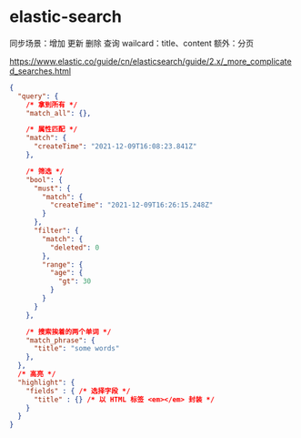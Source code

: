 # elastic-search

同步场景：增加 更新 删除
查询 wailcard：title、content
额外：分页

https://www.elastic.co/guide/cn/elasticsearch/guide/2.x/_more_complicated_searches.html

```json
{
  "query": {
    /* 拿到所有 */
    "match_all": {},

    /* 属性匹配 */
    "match": {
      "createTime": "2021-12-09T16:08:23.841Z"
    },

    /* 筛选 */
    "bool": {
      "must": {
        "match": {
          "createTime": "2021-12-09T16:26:15.248Z"
        }
      },
      "filter": {
        "match": { 
          "deleted": 0
        },
        "range": {
          "age": { 
            "gt": 30 
          } 
        }
      }
    },

    /* 搜索挨着的两个单词 */
    "match_phrase": {
      "title": "some words"
    },
  },
  /* 高亮 */
  "highlight": {
    "fields" : { /* 选择字段 */
      "title" : {} /* 以 HTML 标签 <em></em> 封装 */
    }
  }
}


```
